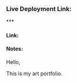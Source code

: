 ### Live Deployment Link:<br>

***<br>

#### Link: <br>

#### Notes:<br>

Hello,<br>

This is my art portfolio.<br>
